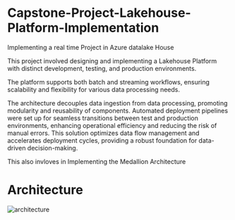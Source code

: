 # Capstone-Project-Lakehouse-Platform-Implementation
Implementing a real time Project in Azure datalake House

This project involved designing and implementing a Lakehouse Platform with distinct development, testing, and production environments. 

The platform supports both batch and streaming workflows, ensuring scalability and flexibility for various data processing needs. 

The architecture decouples data ingestion from data processing, promoting modularity and reusability of components. Automated deployment pipelines were set up for seamless transitions between test and production environments, enhancing operational efficiency and reducing the risk of manual errors. This solution optimizes data flow management and accelerates deployment cycles, providing a robust foundation for data-driven decision-making.

This also invloves in Implementing the Medallion Architecture 

# Architecture
 <img src="architecture/Screenshot 2024-09-19 at 4.25.41 PM.png" alt="architecture"> 
